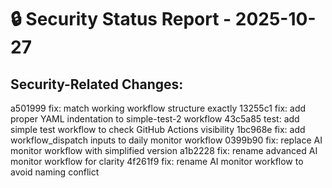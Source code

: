 # 🔒 Security Status Report - 2025-10-27
## Security-Related Changes:
a501999 fix: match working workflow structure exactly
13255c1 fix: add proper YAML indentation to simple-test-2 workflow
43c5a85 test: add simple test workflow to check GitHub Actions visibility
1bc968e fix: add workflow_dispatch inputs to daily monitor workflow
0399b90 fix: replace AI monitor workflow with simplified version
a1b2228 fix: rename advanced AI monitor workflow for clarity
4f261f9 fix: rename AI monitor workflow to avoid naming conflict


